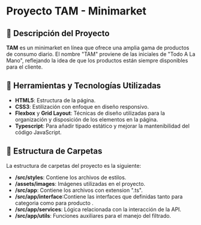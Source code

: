 # Proyecto TAM - Minimarket

## 🌟 Descripción del Proyecto

**TAM** es un minimarket en línea que ofrece una amplia gama de productos de consumo diario. El nombre "TAM" proviene de las iniciales de "Todo A La Mano", reflejando la idea de que los productos están siempre disponibles para el cliente.

##  🔨 Herramientas y Tecnologías Utilizadas

- **HTML5**: Estructura de la página.
- **CSS3**: Estilización con enfoque en diseño responsivo.
- **Flexbox** y **Grid Layout**: Técnicas de diseño utilizadas para la organización y disposición de los elementos en la página.
- **Typescript**: Para añadir tipado estático y mejorar la mantenibilidad del código JavaScript.

## 📁 Estructura de Carpetas
La estructura de carpetas del proyecto es la siguiente:
- **/src/styles**: Contiene los archivos de estilos.
- **/assets/images**: Imágenes utilizadas en el proyecto.
- **/src/app**: Contiene los archivos con extension ".ts".
- **/src/app/interface**:Contiene las interfaces que definidas tanto para categoria como para producto .
- **/src/app/services**: Lógica relacionada con la interacción de la API.
- **/src/app/utils**: Funciones auxiliares para el manejo del filtrado.


